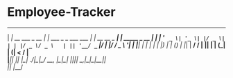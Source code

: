 # Employee-Tracker


  _____                 _                         _____               _             
 | ____|_ __ ___  _ __ | | ___  _   _  ___  ___  |_   _| __ __ _  ___| | _____ _ __ 
 |  _| | '_ ` _ \| '_ \| |/ _ \| | | |/ _ \/ _ \   | || '__/ _` |/ __| |/ / _ \ '__|
 | |___| | | | | | |_) | | (_) | |_| |  __/  __/   | || | | (_| | (__|   <  __/ |   
 |_____|_| |_| |_| .__/|_|\___/ \__, |\___|\___|   |_||_|  \__,_|\___|_|\_\___|_|   
                 |_|            |___/                                               
